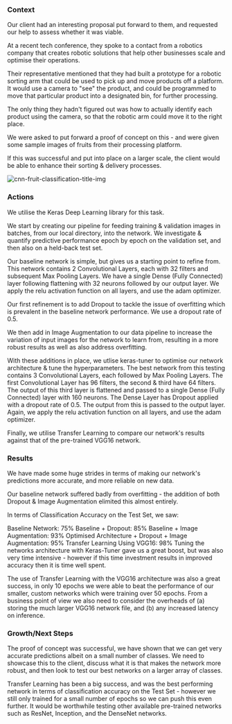 ### Context
Our client had an interesting proposal put forward to them, and requested our help to assess whether it was viable.

At a recent tech conference, they spoke to a contact from a robotics company that creates robotic solutions that help other businesses scale and optimise their operations.

Their representative mentioned that they had built a prototype for a robotic sorting arm that could be used to pick up and move products off a platform. It would use a camera to "see" the product, and could be programmed to move that particular product into a designated bin, for further processing.

The only thing they hadn't figured out was how to actually identify each product using the camera, so that the robotic arm could move it to the right place.

We were asked to put forward a proof of concept on this - and were given some sample images of fruits from their processing platform.

If this was successful and put into place on a larger scale, the client would be able to enhance their sorting & delivery processes.

![cnn-fruit-classification-title-img](https://github.com/user-attachments/assets/a2948887-bc13-4e1a-95f2-438b9c570de2)


### Actions
We utilise the Keras Deep Learning library for this task.

We start by creating our pipeline for feeding training & validation images in batches, from our local directory, into the network. We investigate & quantify predictive performance epoch by epoch on the validation set, and then also on a held-back test set.

Our baseline network is simple, but gives us a starting point to refine from. This network contains 2 Convolutional Layers, each with 32 filters and subsequent Max Pooling Layers. We have a single Dense (Fully Connected) layer following flattening with 32 neurons followed by our output layer. We apply the relu activation function on all layers, and use the adam optimizer.

Our first refinement is to add Dropout to tackle the issue of overfitting which is prevalent in the baseline network performance. We use a dropout rate of 0.5.

We then add in Image Augmentation to our data pipeline to increase the variation of input images for the network to learn from, resulting in a more robust results as well as also address overfitting.

With these additions in place, we utlise keras-tuner to optimise our network architecture & tune the hyperparameters. The best network from this testing contains 3 Convolutional Layers, each followed by Max Pooling Layers. The first Convolutional Layer has 96 filters, the second & third have 64 filters. The output of this third layer is flattened and passed to a single Dense (Fully Connected) layer with 160 neurons. The Dense Layer has Dropout applied with a dropout rate of 0.5. The output from this is passed to the output layer. Again, we apply the relu activation function on all layers, and use the adam optimizer.

Finally, we utilise Transfer Learning to compare our network's results against that of the pre-trained VGG16 network.



### Results
We have made some huge strides in terms of making our network's predictions more accurate, and more reliable on new data.

Our baseline network suffered badly from overfitting - the addition of both Dropout & Image Augmentation elimited this almost entirely.

In terms of Classification Accuracy on the Test Set, we saw:

Baseline Network: 75%
Baseline + Dropout: 85%
Baseline + Image Augmentation: 93%
Optimised Architecture + Dropout + Image Augmentation: 95%
Transfer Learning Using VGG16: 98%
Tuning the networks architecture with Keras-Tuner gave us a great boost, but was also very time intensive - however if this time investment results in improved accuracy then it is time well spent.

The use of Transfer Learning with the VGG16 architecture was also a great success, in only 10 epochs we were able to beat the performance of our smaller, custom networks which were training over 50 epochs. From a business point of view we also need to consider the overheads of (a) storing the much larger VGG16 network file, and (b) any increased latency on inference.



### Growth/Next Steps
The proof of concept was successful, we have shown that we can get very accurate predictions albeit on a small number of classes. We need to showcase this to the client, discuss what it is that makes the network more robust, and then look to test our best networks on a larger array of classes.

Transfer Learning has been a big success, and was the best performing network in terms of classification accuracy on the Test Set - however we still only trained for a small number of epochs so we can push this even further. It would be worthwhile testing other available pre-trained networks such as ResNet, Inception, and the DenseNet networks.



